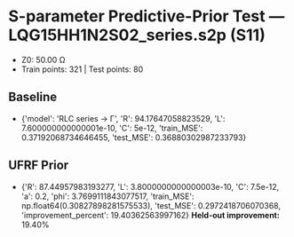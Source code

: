 # S-parameter Predictive-Prior Test — LQG15HH1N2S02_series.s2p (S11)
- Z0: 50.00 Ω
- Train points: 321  |  Test points: 80

## Baseline
- {'model': 'RLC series -> Γ', 'R': 94.17647058823529, 'L': 7.600000000000001e-10, 'C': 5e-12, 'train_MSE': 0.37192068734646455, 'test_MSE': 0.36880302987233793}

## UFRF Prior
- {'R': 87.44957983193277, 'L': 3.8000000000000003e-10, 'C': 7.5e-12, 'a': 0.2, 'phi': 3.7699111843077517, 'train_MSE': np.float64(0.30827898281575533), 'test_MSE': 0.2972418706070368, 'improvement_percent': 19.40362563997162}
**Held-out improvement:** 19.40%